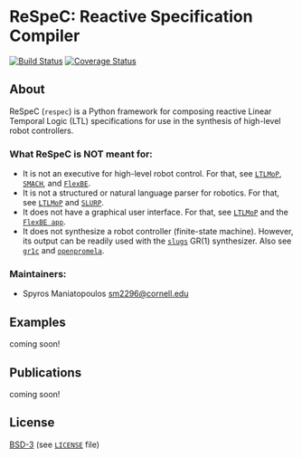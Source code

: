 # ReSpeC: Reactive Specification Compiler

[![Build Status][build_img]][travis]
[![Coverage Status][coverage]][coveralls]

## About

ReSpeC (`respec`) is a Python framework for composing reactive Linear Temporal Logic (LTL) specifications for use in the synthesis of high-level robot controllers.

### What ReSpeC is NOT meant for:
- It is not an executive for high-level robot control. For that, see [`LTLMoP`](https://github.com/LTLMoP/LTLMoP), [`SMACH`](http://wiki.ros.org/smach), and [`FlexBE`](https://github.com/team-vigir/flexbe_behavior_engine).
- It is not a structured or natural language parser for robotics. For that, see [`LTLMoP`](https://github.com/LTLMoP/LTLMoP) and [`SLURP`](https://github.com/PennNLP/SLURP).
- It does not have a graphical user interface. For that, see [`LTLMoP`](https://github.com/LTLMoP/LTLMoP) and the [`FlexBE app`](https://github.com/pschillinger/flexbe_chrome_app).
- It does not synthesize a robot controller (finite-state machine). However, its output can be readily used with the [`slugs`](https://github.com/LTLMoP/slugs) GR(1) synthesizer. Also see [`gr1c`](https://github.com/slivingston/gr1c) and [`openpromela`](https://github.com/johnyf/openpromela).

### Maintainers:
- Spyros Maniatopoulos <sm2296@cornell.edu>

## Examples
coming soon!

## Publications
coming soon!

## License
[BSD-3](http://opensource.org/licenses/BSD-3-Clause) (see [`LICENSE`](https://raw.githubusercontent.com/LTLMoP/ReSpeC/master/LICENSE) file)

[build_img]: https://travis-ci.org/LTLMoP/ReSpeC.svg?branch=master
[travis]: https://travis-ci.org/LTLMoP/ReSpeC
[coverage]: https://coveralls.io/repos/LTLMoP/ReSpeC/badge.svg?branch=master
[coveralls]: https://coveralls.io/r/LTLMoP/ReSpeC?branch=master
